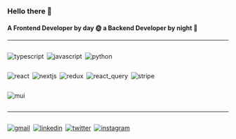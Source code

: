 <h3>Hello there 👋</h3>
<h4>A Frontend Developer by day 🌞 a Backend Developer by night 🌙</h4>
<!-- <p>♔ </p>
<p>♕ </p>
<p>♖ </p>
<p>♘ </p> -->

<hr style="height:1px"/>

<div style="display:flex; flex-wrap:wrap; gap:7px">

<img align="center" src="https://img.shields.io/static/v1?message=TypeScript&logo=typescript&labelColor=white&color=3178C6&logoColor=3178C6&label=%20
" alt="typescript"/>

<img align="center" src="https://img.shields.io/static/v1?message=JavaScript&logo=javascript&labelColor=white&color=F7DF1E&logoColor=F7DF1E&label=%20
" alt="javascript"/>

<img align="center" src="https://img.shields.io/static/v1?message=Python&logo=python&labelColor=white&color=3776AB&logoColor=3776AB&label=%20
" alt="python"/>

</div>

<div style="display:flex; flex-wrap:wrap; gap:7px">

<img align="center" src="https://img.shields.io/static/v1?message=React&logo=react&labelColor=white&color=61DAFB&logoColor=61DAFB&label=%20
" alt="react"/>

<img align="center" src="https://img.shields.io/static/v1?message=Next.js&logo=next.js&labelColor=white&color=000000&logoColor=000000&label=%20
" alt="nextjs"/>

<img align="center" src="https://img.shields.io/static/v1?message=Redux&logo=redux&labelColor=white&color=764ABC&logoColor=764ABC&label=%20
" alt="redux"/>

<img align="center" src="https://img.shields.io/static/v1?message=React Query&logo=react query&labelColor=white&color=FF4154&logoColor=FF4154&label=%20
" alt="react_query"/>

<img align="center" src="https://img.shields.io/static/v1?message=Stripe&logo=stripe&labelColor=white&color=008CDD&logoColor=008CDD&label=%20
" alt="stripe"/>

</div>

<div style="display:flex; flex-wrap:wrap; gap:7px">

<img align="center" src="https://img.shields.io/static/v1?message=Mui&logo=mui&labelColor=white&color=007FFF&logoColor=007FFF&label=%20
" alt="mui"/>

</div>

<hr style="height:1px"/>

<div style="display:flex; flex-wrap:wrap; gap:7px">

<a href="mailto:tarnilok@gmail.com"><img align="center" src="https://img.shields.io/static/v1?message=Gmail&logo=gmail&labelColor=white&color=ea4335&logoColor=ea4335&label=%20
" alt="gmail"/></a>

<a href="https://www.linkedin.com/in/koray-eker/"><img align="center" src="https://img.shields.io/static/v1?message=Linkedin&logo=linkedin&labelColor=white&color=0A66C2&logoColor=0A66C2&label=%20
" alt="linkedin"/></a>

<a href="https://twitter.com/tarnilok"><img align="center" src="https://img.shields.io/static/v1?message=Twitter&logo=twitter&labelColor=white&color=1D9BF0&logoColor=1D9BF0&label=%20
" alt="twitter"/></a>

<a href="https://www.instagram.com/tarnilok_/"><img align="center" src="https://img.shields.io/static/v1?message=Instagram&logo=instagram&labelColor=white&color=E4405F&logoColor=E4405F&label=%20
" alt="instagram"/></a>

</div>
